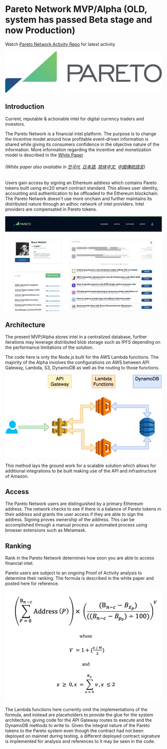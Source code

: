 # Pareto Network MVP/Alpha  (OLD, system has passed Beta stage and now Production)

Watch [Pareto Network Activity Repo](https://github.com/ParetoNetwork/ParetoDevelopmentActivityRelay) for latest activity

<p align="center">
  <img src="Pareto-Logo.png" />
</p>

## Introduction

Current, reputable & actionable intel for digital currency traders and investors. 

The Pareto Network is a financial intel platform. The purpose is to change the incentive model around how profitable event-driven information is shared while giving its consumers confidence in the objective nature of the information. More information regarding the incentive and monetization model is described in the [White Paper](https://pareto.network/download/Pareto-Technical-White-Paper.pdf "Pareto Network White Paper") 
###### (White paper also available in [한국어](https://pareto.network/download/Pareto-Technical-White-Paper-kor.pdf "Pareto Network 한국어"), [日本語](https://pareto.network/download/Pareto-Technical-White-Paper-jpn.pdf "Pareto Network 日本語"), [简体中文](https://pareto.network/download/Pareto-Technical-White-Paper-zho-CN.pdf "Pareto Network 简体中文"), [中國傳統語言](https://pareto.network/download/Pareto-Technical-White-Paper-zho-TW.pdf "Pareto Network 中國傳統語言"))

Users gain access by signing an Ethereum address which contains Pareto tokens built using erc20 smart contract standard. This allows user identity, accounting and authentication to be offloaded to the Ethereum blockchain. The Pareto Network doesn't use more onchain and further maintains its distributed nature through an adhoc network of intel providers. Intel providers are compensated in Pareto tokens.

<p align="center">
  <img src="Pareto-GUI-Dashboard.png" />
</p>

## Architecture

The present MVP/Alpha stores intel in a centralized database, further iterations may leverage distributed blob storage such as IPFS depending on the performance limitations of the solution.

The code here is only the Node.js built for the AWS Lambda functions. The majority of the Alpha involves the configurations on AWS between API Gateway, Lambda, S3, DynamoDB as well as the routing to those functions.

<p align="center">
  <img src="Pareto-Diagram.png" />
</p>

This method lays the ground work for a scalable solution which allows for additional integrations to be built making use of the API and infrastructure of Amazon.


## Access

The Pareto Network users are distinguished by a primary Ethereum address. The network checks to see if there is a balance of Pareto tokens in their address and grants the user access if they are able to sign the address. Signing proves ownership of the address. This can be accomplished through a manual process or automated process using browser extensions such as Metamask.

## Ranking

Rank in the Pareto Network determines how soon you are able to access financial intel.

Pareto users are subject to an ongoing Proof of Activity analysis to determine their ranking. The formula is described in the white paper and posted here for reference.

<p align="center">
  <img src="Pareto-Ranking-Formula.png" />
</p>

The Lambda functions here currently omit the implementations of the formula, and instead are placeholders to provide the glue for the system architecture, giving code for the API Gateway routes to execute and the DynamoDB methods to write to. Given the integral nature of the Pareto tokens to the Pareto system even though the contract had not been deployed on mainnet during testing, a different deployed contract signature is implemented for analysis and references to it may be seen in the code.
